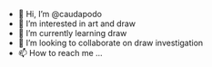 - 👋 Hi, I’m @caudapodo
- 👀 I’m interested in art and draw
- 🌱 I’m currently learning draw
- 💞️ I’m looking to collaborate on draw investigation
- 📫 How to reach me ...

<!---
caudapodo/caudapodo is a ✨ special ✨ repository because its `README.md` (this file) appears on your GitHub profile.
You can click the Preview link to take a look at your changes.
--->

